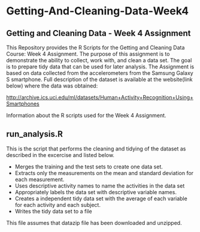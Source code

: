 # Getting-And-Cleaning-Data-Week4
## Getting and Cleaning Data - Week 4 Assignment

This Repository provides the R Scripts for the Getting and Cleaning Data Course:  Week 4 Assignment. The purpose of this assignment is to demonstrate the ability to collect, work with, and clean a data set. The goal is to prepare tidy data that can be used for later analysis. 
The Assignment is based on data collected from the accelerometers from the Samsung Galaxy S smartphone. Full description of the dataset is available at the website(link below) where the data was obtained:

  http://archive.ics.uci.edu/ml/datasets/Human+Activity+Recognition+Using+Smartphones

Information about the R scripts used for the Week 4 Assignment.

## run_analysis.R

This is the script that performs the cleaning and tidying of the dataset as described in the excercise and listed below.

- Merges the training and the test sets to create one data set.
- Extracts only the measurements on the mean and standard deviation for each measurement.
- Uses descriptive activity names to name the activities in the data set
- Appropriately labels the data set with descriptive variable names.
- Creates a independent tidy data set with the average of each variable for each activity and each subject.
- Writes the tidy data set to a file

This file assumes that datazip file has been downloaded and unzipped.
